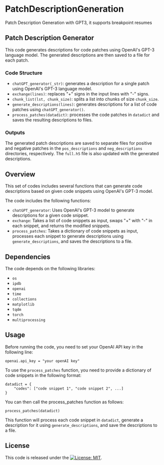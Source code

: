# PatchDescriptionGeneration
Patch Description Generation with GPT3, it supports breakpoint resumes
## Patch Description Generator

This code generates descriptions for code patches using OpenAI's GPT-3 language model. The generated descriptions are then saved to a file for each patch.

### Code Structure

- `chatGPT_generator(_str)`: generates a description for a single patch using OpenAI's GPT-3 language model.
- `exchange(lines)`: replaces "+" signs in the input lines with "-" signs.
- `chunk_list(lst, chunk_size)`: splits a list into chunks of size `chunk_size`.
- `generate_descriptions(lines)`: generates descriptions for a list of code patches using `chatGPT_generator()`.
- `process_patches(datadict)`: processes the code patches in `datadict` and saves the resulting descriptions to files.

### Outputs

The generated patch descriptions are saved to separate files for positive and negative patches in the `pos_descriptions` and `neg_descriptions` directories, respectively. The `full.h5` file is also updated with the generated descriptions.


## Overview
This set of codes includes several functions that can generate code descriptions based on given code snippets using OpenAI's GPT-3 model.

The code includes the following functions:

- `chatGPT_generator`: Uses OpenAI's GPT-3 model to generate descriptions for a given code snippet.
- `exchange`: Takes a list of code snippets as input, swaps "+" with "-" in each snippet, and returns the modified snippets.
- `process_patches`: Takes a dictionary of code snippets as input, processes each snippet to generate descriptions using `generate_descriptions`, and saves the descriptions to a file.

## Dependencies
The code depends on the following libraries:

- `os`
- `ipdb`
- `openai`
- `time`
- `collections`
- `matplotlib`
- `tqdm`
- `torch`
- `multiprocessing`

## Usage
Before running the code, you need to set your OpenAI API key in the following line:

```
openai.api_key = "your openAI key"
```

To use the `process_patches` function, you need to provide a dictionary of code snippets in the following format:
```
datadict = {
    "codes": ["code snippet 1", "code snippet 2", ...]
}

```

You can then call the process_patches function as follows:
```
process_patches(datadict)
```
This function will process each code snippet in `datadict`, generate a description for it using `generate_descriptions`, and save the descriptions to a file.

## License
This code is released under the [![License: MIT](https://img.shields.io/badge/License-MIT-yellow.svg)](https://opensource.org/licenses/MIT).